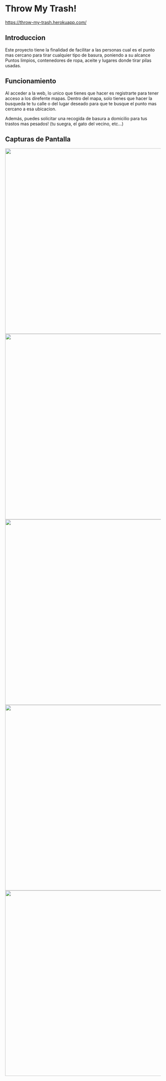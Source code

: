 # Throw My Trash!

https://throw-my-trash.herokuapp.com/

## Introduccion

Este proyecto tiene la finalidad de facilitar a las personas cual es el punto mas cercano para tirar cualquier tipo de basura, poniendo a su alcance Puntos limpios, contenedores de ropa, aceite y lugares donde tirar pilas usadas.

## Funcionamiento

Al acceder a la web, lo unico que tienes que hacer es registrarte para tener acceso a los direfente mapas. Dentro del mapa, solo tienes que hacer la busqueda te tu calle o del lugar deseado para que te busque el punto mas cercano a esa ubicacion.

Además, puedes solicitar una recogida de basura a domicilio para tus trastos mas pesados! (tu suegra, el gato del vecino, etc...)

## Capturas de Pantalla

<img src="http://i.imgur.com/ejgYbgy.png" alt="" width="600">

<img src="http://i.imgur.com/XqBgcZG.png" alt="" width="600">

<img src="http://i.imgur.com/JUY4mll.png" alt="" width="600">

<img src="http://i.imgur.com/nHhXiX4.png" alt="" width="600">

<img src="http://i.imgur.com/HQAik14.png" alt="" width="600">
